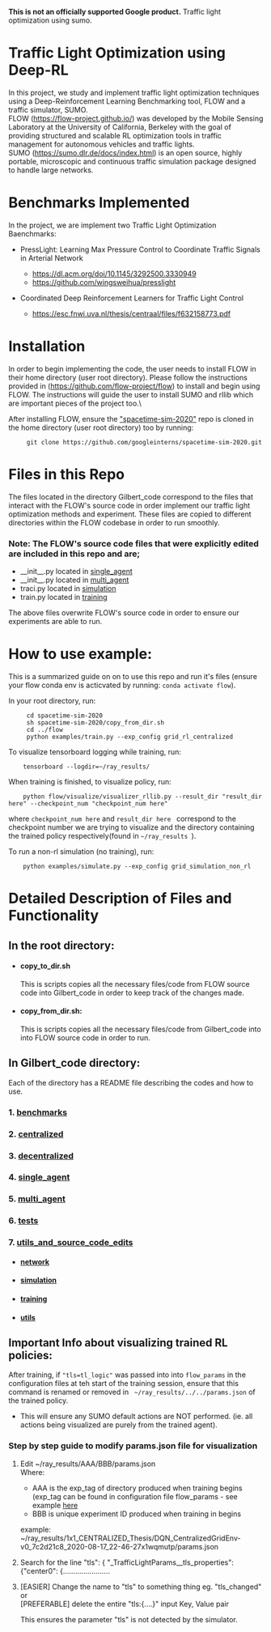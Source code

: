 **This is not an officially supported Google product.** 
Traffic light optimization using sumo.

# Traffic Light Optimization using Deep-RL
In this project, we study and implement traffic light optimization techniques using a Deep-Reinforcement Learning Benchmarking tool, FLOW and a traffic simulator, SUMO.\
FLOW (https://flow-project.github.io/)  was developed by the Mobile Sensing Laboratory at the University of California, Berkeley with the goal of providing structured and scalable RL optimization tools in traffic management for autonomous vehicles and traffic lights. \
SUMO (https://sumo.dlr.de/docs/index.html) is an open source, highly portable, microscopic and continuous traffic simulation package designed to handle large networks. 

# Benchmarks Implemented
In the project, we are implement two Traffic Light Optimization Baenchmarks:
- PressLight: Learning Max Pressure Control to Coordinate Traffic Signals in Arterial Network
    - https://dl.acm.org/doi/10.1145/3292500.3330949
    - https://github.com/wingsweihua/presslight

- Coordinated Deep Reinforcement Learners for Traffic Light Control 
    - https://esc.fnwi.uva.nl/thesis/centraal/files/f632158773.pdf

# Installation
In order to begin implementing the code, the user needs to install FLOW in their home directory (user root directory). Please follow the instructions provided in (https://github.com/flow-project/flow) to install and begin using FLOW.
The instructions will guide the user to install SUMO and rllib which are important pieces of the project too.\

After installing FLOW, ensure the ["spacetime-sim-2020"](https://github.com/googleinterns/spacetime-sim-2020.git) repo is cloned in the home directory (user root directory) too by running:
   ```shell
        git clone https://github.com/googleinterns/spacetime-sim-2020.git
   ```

# Files in this Repo
The files located in the directory Gilbert_code correspond to the files that interact with the FLOW's source code in order implement our traffic light optimization methods and experiment. These files are copied to different directories within the FLOW codebase in order to run smoothly.

### Note: The FLOW's source code files that were explicitly edited are included in this repo and are; 
 - \_\_init\_\_.py located in [single_agent](https://github.com/googleinterns/spacetime-sim-2020/tree/master/Gilbert_code/single_agent)
 - \_\_init\_\_.py located in [multi_agent](https://github.com/googleinterns/spacetime-sim-2020/tree/master/Gilbert_code/multi_agent)
 - traci.py located in [simulation](https://github.com/googleinterns/spacetime-sim-2020/tree/master/Gilbert_code/utils_and_source_code_edits/simulation)
 - train.py located in [training](https://github.com/googleinterns/spacetime-sim-2020/tree/master/Gilbert_code/utils_and_source_code_edits/training)

The above files overwrite FLOW's source code in order to ensure our experiments are able to run.

# How to use example:
This is a summarized guide on on to use this repo and run it's files (ensure your flow conda env is acticvated by running:  ```conda activate flow```).

In your root directory, run:
   ```shell
        cd spacetime-sim-2020
        sh spacetime-sim-2020/copy_from_dir.sh
        cd ../flow
        python examples/train.py --exp_config grid_rl_centralized
   ```

To visualize tensorboard logging while training, run:
     
```shell
    tensorboard --logdir=~/ray_results/
```

When training is finished, to visualize policy, run:
    
```shell
    python flow/visualize/visualizer_rllib.py --result_dir "result_dir here" --checkpoint_num "checkpoint_num here"
```
where ```checkpoint_num here``` and ```result_dir here ``` correspond to the checkpoint number we are trying to visualize and the directory containing the trained policy respectively(found in ```~/ray_results ```). 

To run a non-rl simulation (no training), run:
```shell
    python examples/simulate.py --exp_config grid_simulation_non_rl
```

#  Detailed Description of Files and Functionality
## In the root directory:
- ####  copy_to_dir.sh
   This is scripts copies all the necessary files/code from FLOW source code into Gilbert_code in order to keep track of the changes made.
- #### copy_from_dir.sh:
    This is scripts copies all the necessary files/code from Gilbert_code into into FLOW source code in order to run.

## In Gilbert_code directory:
Each of the directory has a README file describing the codes and how to use.
### 1. [benchmarks](https://github.com/googleinterns/spacetime-sim-2020/tree/master/Gilbert_code/benchmarks)
### 2. [centralized](https://github.com/googleinterns/spacetime-sim-2020/tree/master/Gilbert_code/centralized)
### 3. [decentralized](https://github.com/googleinterns/spacetime-sim-2020/tree/master/Gilbert_code/decentralized)
### 4. [single_agent](https://github.com/googleinterns/spacetime-sim-2020/tree/master/Gilbert_code/single_agent)    
### 5. [multi_agent](https://github.com/googleinterns/spacetime-sim-2020/tree/master/Gilbert_code/multi_agent)
### 6. [tests](https://github.com/googleinterns/spacetime-sim-2020/tree/master/Gilbert_code/tests)
### 7. [utils_and_source_code_edits](https://github.com/googleinterns/spacetime-sim-2020/tree/master/Gilbert_code/utils_and_source_code_edits)
   - #### [network](https://github.com/googleinterns/spacetime-sim-2020/tree/master/Gilbert_code/utils_and_source_code_edits/network)
   - #### [simulation](https://github.com/googleinterns/spacetime-sim-2020/tree/master/Gilbert_code/utils_and_source_code_edits/simulation)
   - #### [training](https://github.com/googleinterns/spacetime-sim-2020/tree/master/Gilbert_code/utils_and_source_code_edits/training)
   - #### [utils](https://github.com/googleinterns/spacetime-sim-2020/tree/master/Gilbert_code/utils_and_source_code_edits/utils)

## Important Info about visualizing trained RL policies:
After training, if ``` "tls=tl_logic" ``` was passed into into ``` flow_params ``` in the configuration files at teh start of the training session, ensure that this command is renamed or removed in ``` ~/ray_results/../../params.json``` of the trained policy.
   - This will ensure any SUMO default actions are NOT performed. (ie. all actions being visualized are purely from the trained agent).
   
### Step by step guide to modify params.json file for visualization

1. Edit ~/ray_results/AAA/BBB/params.json \
    Where: 
      - AAA is the exp_tag of directory produced when training begins (exp_tag can be found in configuration file flow_params - see example [here](https://github.com/googleinterns/spacetime-sim-2020/blob/master/Gilbert_code/centralized/grid_rl_centralized.py) 
      - BBB is unique experiment ID produced when training in begins

    example: ~/ray_results/1x1_CENTRALIZED_Thesis/DQN_CentralizedGridEnv-v0_7c2d21c8_2020-08-17_22-46-27x1wqmutp/params.json

2. Search for the line "tls": { "_TrafficLightParams__tls_properties": {"center0": {.......................

3. [EASIER] Change the name to "tls" to something thing eg. "tls_changed" or \
   [PREFERABLE] delete the entire "tls:{....}" input Key, Value pair 
   
   This ensures the parameter "tls" is not detected by the simulator.

